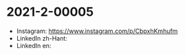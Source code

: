 # 2021-2-00005

* Instagram: https://www.instagram.com/p/CbpxhKmhufm
* LinkedIn zh-Hant: 
* LinkedIn en: 
